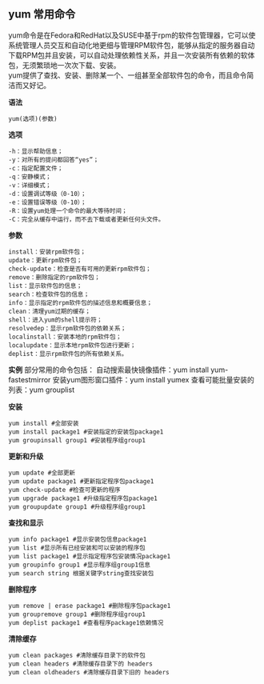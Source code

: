 ## yum 常用命令


yum命令是在Fedora和RedHat以及SUSE中基于rpm的软件包管理器，它可以使系统管理人员交互和自动化地更细与管理RPM软件包，能够从指定的服务器自动下载RPM包并且安装，可以自动处理依赖性关系，并且一次安装所有依赖的软体包，无须繁琐地一次次下载、安装。  
yum提供了查找、安装、删除某一个、一组甚至全部软件包的命令，而且命令简洁而又好记。 

**语法**

    yum(选项)(参数) 

**选项**
    
    -h：显示帮助信息；
    -y：对所有的提问都回答“yes”；
    -c：指定配置文件；
    -q：安静模式；
    -v：详细模式；
    -d：设置调试等级（0-10）；
    -e：设置错误等级（0-10）；
    -R：设置yum处理一个命令的最大等待时间；
    -C：完全从缓存中运行，而不去下载或者更新任何头文件。 


**参数** 
    
    install：安装rpm软件包；
    update：更新rpm软件包；
    check-update：检查是否有可用的更新rpm软件包；
    remove：删除指定的rpm软件包；
    list：显示软件包的信息；
    search：检查软件包的信息；
    info：显示指定的rpm软件包的描述信息和概要信息；
    clean：清理yum过期的缓存；
    shell：进入yum的shell提示符；
    resolvedep：显示rpm软件包的依赖关系；
    localinstall：安装本地的rpm软件包；
    localupdate：显示本地rpm软件包进行更新；
    deplist：显示rpm软件包的所有依赖关系。 

**实例** 
部分常用的命令包括： 
自动搜索最快镜像插件：yum install yum-fastestmirror 
安装yum图形窗口插件：yum install yumex 
查看可能批量安装的列表：yum grouplist 

**安装** 

    yum install #全部安装 
    yum install package1 #安装指定的安装包package1 
    yum groupinsall group1 #安装程序组group1 

**更新和升级**

    yum update #全部更新 
    yum update package1 #更新指定程序包package1 
    yum check-update #检查可更新的程序 
    yum upgrade package1 #升级指定程序包package1 
    yum groupupdate group1 #升级程序组group1 

**查找和显示** 

    yum info package1 #显示安装包信息package1 
    yum list #显示所有已经安装和可以安装的程序包 
    yum list package1 #显示指定程序包安装情况package1 
    yum groupinfo group1 #显示程序组group1信息
    yum search string 根据关键字string查找安装包 

**删除程序** 

    yum remove | erase package1 #删除程序包package1 
    yum groupremove group1 #删除程序组group1 
    yum deplist package1 #查看程序package1依赖情况 

**清除缓存** 

    yum clean packages #清除缓存目录下的软件包 
    yum clean headers #清除缓存目录下的 headers 
    yum clean oldheaders #清除缓存目录下旧的 headers


